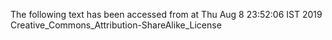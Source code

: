 The following text has been accessed from at Thu Aug 8 23:52:06 IST 2019
Creative_Commons_Attribution-ShareAlike_License
